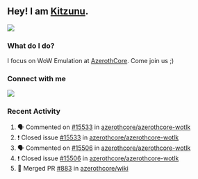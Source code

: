 ## Hey! I am [Kitzunu](https://Github.com/Kitzunu).

<!--<a href="https://github-readme-stats.kitzunu.vercel.app/api?username=Kitzunu&show_icons=true&theme=dark">
  <img align="center" src="https://github-readme-stats.kitzunu.vercel.app/api?username=Kitzunu&show_icons=true&theme=dark" />
</a>-->
<a href="https://github-readme-stats.kitzunu.vercel.app/api?username=Kitzunu&show_icons=true&theme=dark">
  <img align="center" src="https://github-readme-stats.vercel.app/api/top-langs/?username=Kitzunu&layout=compact&theme=dark" />
</a>

### What do I do?

I focus on WoW Emulation at [AzerothCore](https://Github.com/AzerothCore). Come join us ;)

### Connect with me
[![](https://img.shields.io/badge/AzerothCore%20Discord-Connect%20with%20me!-green)](https://discord.com/invite/gkt4y2x)

### Recent Activity

<!--START_SECTION:activity-->
1. 🗣 Commented on [#15533](https://github.com/azerothcore/azerothcore-wotlk/issues/15533) in [azerothcore/azerothcore-wotlk](https://github.com/azerothcore/azerothcore-wotlk)
2. ❗️ Closed issue [#15533](https://github.com/azerothcore/azerothcore-wotlk/issues/15533) in [azerothcore/azerothcore-wotlk](https://github.com/azerothcore/azerothcore-wotlk)
3. 🗣 Commented on [#15506](https://github.com/azerothcore/azerothcore-wotlk/issues/15506) in [azerothcore/azerothcore-wotlk](https://github.com/azerothcore/azerothcore-wotlk)
4. ❗️ Closed issue [#15506](https://github.com/azerothcore/azerothcore-wotlk/issues/15506) in [azerothcore/azerothcore-wotlk](https://github.com/azerothcore/azerothcore-wotlk)
5. 🎉 Merged PR [#883](https://github.com/azerothcore/wiki/pull/883) in [azerothcore/wiki](https://github.com/azerothcore/wiki)
<!--END_SECTION:activity-->
